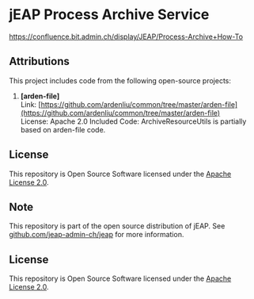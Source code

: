 # jEAP Process Archive Service

https://confluence.bit.admin.ch/display/JEAP/Process-Archive+How-To

## Attributions

This project includes code from the following open-source projects:

1. **[arden-file]**  
   Link: [https://github.com/ardenliu/common/tree/master/arden-file](https://github.com/ardenliu/common/tree/master/arden-file)  
   License: Apache 2.0
   Included Code: ArchiveResourceUtils is partially based on arden-file code.

## License

This repository is Open Source Software licensed under the [Apache License 2.0](./LICENSE).

## Note

This repository is part of the open source distribution of jEAP. See [github.com/jeap-admin-ch/jeap](https://github.com/jeap-admin-ch/jeap)
for more information.

## License

This repository is Open Source Software licensed under the [Apache License 2.0](./LICENSE).
